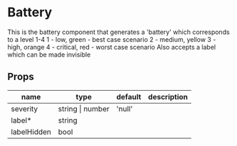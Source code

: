 # Battery
This is the battery component that generates a 'battery'
which corresponds to a level 1-4
1 - low, green - best case scenario
2 - medium, yellow
3 - high, orange
4 - critical, red - worst case scenario
Also accepts a label which can be made invisible

## Props

|name|type|default|description|
|----|----|-------|-----------|
|severity|string &#124; number|'null'||
|label*|string|||
|labelHidden|bool|||


